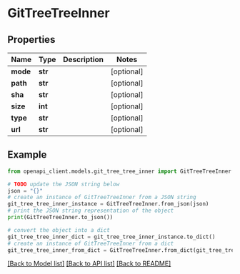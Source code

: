 # GitTreeTreeInner


## Properties

Name | Type | Description | Notes
------------ | ------------- | ------------- | -------------
**mode** | **str** |  | [optional] 
**path** | **str** |  | [optional] 
**sha** | **str** |  | [optional] 
**size** | **int** |  | [optional] 
**type** | **str** |  | [optional] 
**url** | **str** |  | [optional] 

## Example

```python
from openapi_client.models.git_tree_tree_inner import GitTreeTreeInner

# TODO update the JSON string below
json = "{}"
# create an instance of GitTreeTreeInner from a JSON string
git_tree_tree_inner_instance = GitTreeTreeInner.from_json(json)
# print the JSON string representation of the object
print(GitTreeTreeInner.to_json())

# convert the object into a dict
git_tree_tree_inner_dict = git_tree_tree_inner_instance.to_dict()
# create an instance of GitTreeTreeInner from a dict
git_tree_tree_inner_from_dict = GitTreeTreeInner.from_dict(git_tree_tree_inner_dict)
```
[[Back to Model list]](../README.md#documentation-for-models) [[Back to API list]](../README.md#documentation-for-api-endpoints) [[Back to README]](../README.md)


